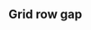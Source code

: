 ## Grid row gap

<!-- <values.gridRowGap> -->

<!-- </values.gridRowGap> -->


<!-- <variants.gridRowGap> -->

<!-- </variants.gridRowGap> -->
